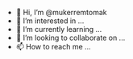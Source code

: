- 👋 Hi, I’m @mukerremtomak
- 👀 I’m interested in ...
- 🌱 I’m currently learning ...
- 💞️ I’m looking to collaborate on ...
- 📫 How to reach me ...

<!---
mukerremtomak/mukerremtomak is a ✨ special ✨ repository because its `README.md` (this file) appears on your GitHub profile.
You can click the Preview link to take a look at your changes.
--->
